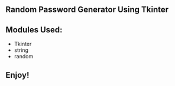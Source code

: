 ## Random Password Generator Using Tkinter

## Modules Used:
   - Tkinter
   - string
   - random

## Enjoy!
